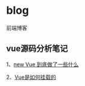 # blog
前端博客


## vue源码分析笔记
1、[new Vue 到底做了一些什么](https://github.com/webXP999/blog/issues/5)

2、[Vue是如何挂载的](https://github.com/webXP999/blog/issues/6)
